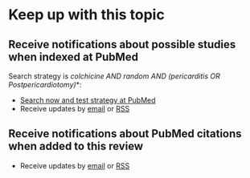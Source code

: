 Keep up with this topic
=========================

Receive notifications about possible studies when indexed at PubMed
-------------------------
Search strategy is **colchicine AND random* AND (pericarditis OR Postpericardiotomy)**:

* [Search now and test strategy at PubMed](http://www.ncbi.nlm.nih.gov/pubmed?cmd=Search&tool=SUMSearch2plugins&term=colchicine%20AND%20random*%20AND%20hasabstract%20AND%20%28pericarditis%20OR%20postpericardiotomy%29)
* Receive updates by [email](https://feedburner.google.com/fb/a/mailverify?uri=Colchicine-pericarditis-postpericardiotomy) or [RSS](http://feeds.feedburner.com/Colchicine-pericarditis-postpericardiotomy?format=xml)

Receive notifications about PubMed citations when added to this review
-------------------------
* Receive updates by [email](https://feedburner.google.com/fb/a/mailverify?uri=Colchicine-pericarditis-postpericardiotomy2) or [RSS](http://paid.feed43.com/colchicine-pericarditis.xml)
